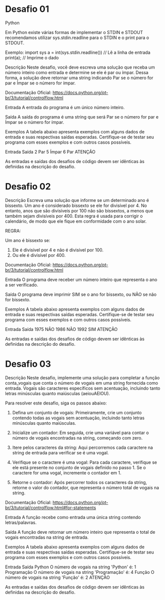 # Desafio 01
Python

Em Python existe várias formas de implementar o STDIN e STDOUT recomendamos utilizar sys.stdin.readline para o STDIN e o print para o STDOUT.

Exemplo:
import sys
a = int(sys.stdin.readline()) // Lê a linha de entrada
print(a); // Imprime o dado

Descrição
Neste desafio, você deve escreva uma solução que receba um número inteiro como entrada e determine se ele é par ou ímpar. Dessa forma, a solução deve retornar uma string indicando Par se o número for par e Ímpar se o número for ímpar.

Documentação Oficial:
https://docs.python.org/pt-br/3/tutorial/controlflow.html

Entrada
A entrada do programa é um único número inteiro.

Saída
A saída do programa é uma string que será Par se o número for par e Ímpar se o número for ímpar.

Exemplos
A tabela abaixo apresenta exemplos com alguns dados de entrada e suas respectivas saídas esperadas. Certifique-se de testar seu programa com esses exemplos e com outros casos possíveis.

Entrada	Saída
2	Par
5	Ímpar
6	Par
ATENÇÃO

As entradas e saídas dos desafios de código devem ser idênticas às definidas na descrição do desafio.

# Desafio 02

Descrição
Escreva uma solução que informe se um determinado ano é bissexto. Um ano é considerado bissexto se ele for divisível por 4. No entanto, anos que são divisíveis por 100 não são bissextos, a menos que também sejam divisíveis por 400. Esta regra é usada para corrigir o calendário, de modo que ele fique em conformidade com o ano solar.

REGRA:

Um ano é bissexto se:
1. Ele é divisível por 4 e não é divisível por 100.
2. Ou ele é divisível por 400.

Documentação Oficial:
https://docs.python.org/pt-br/3/tutorial/controlflow.html

Entrada
O programa deve receber um número inteiro que representa o ano a ser verificado.

Saída
O programa deve imprimir SIM se o ano for bissexto, ou NÃO se não for bissexto.

Exemplos
A tabela abaixo apresenta exemplos com alguns dados de entrada e suas respectivas saídas esperadas. Certifique-se de testar seu programa com esses exemplos e com outros casos possíveis.

Entrada	Saída
1975	NÃO
1986	NÃO
1992	SIM
ATENÇÃO

As entradas e saídas dos desafios de código devem ser idênticas às definidas na descrição do desafio.

# Desafio 03

Descrição
Neste desafio, implemente uma solução para completar a função conta_vogais que conta o número de vogais em uma string fornecida como entrada. Vogais são caracteres específicos sem acentuação, incluindo tanto letras minúsculas quanto maiúsculas (aeiouAEIOU).

Para resolver este desafio, siga os passos abaixo:

1. Defina um conjunto de vogais: Primeiramente, crie um conjunto contendo todas as vogais sem acentuação, incluindo tanto letras minúsculas quanto maiúsculas.

2. Inicialize um contador: Em seguida, crie uma variável para contar o número de vogais encontradas na string, começando com zero.

3. Itere pelos caracteres da string: Aqui percorremos cada caractere na string de entrada para verificar se é uma vogal.

4. Verifique se o caractere é uma vogal: Para cada caractere, verifique se ele está presente no conjunto de vogais definido no passo 1. Se o caractere for uma vogal, incremente o contador em 1.

5. Retorne o contador: Após percorrer todos os caracteres da string, retorne o valor do contador, que representa o número total de vogais na string.

Documentação Oficial:
https://docs.python.org/pt-br/3/tutorial/controlflow.html#for-statements

Entrada
A função recebe como entrada uma única string contendo letras/palavras.

Saída
A função deve retornar um número inteiro que representa o total de vogais encontradas na string de entrada.
 

Exemplos
A tabela abaixo apresenta exemplos com alguns dados de entrada e suas respectivas saídas esperadas. Certifique-se de testar seu programa com esses exemplos e com outros casos possíveis.

Entrada	Saída
Python	O número de vogais na string 'Python' é: 1
Programação	O número de vogais na string 'Programação' é: 4
Função	O número de vogais na string 'Função' é: 2
ATENÇÃO

As entradas e saídas dos desafios de código devem ser idênticas às definidas na descrição do desafio.